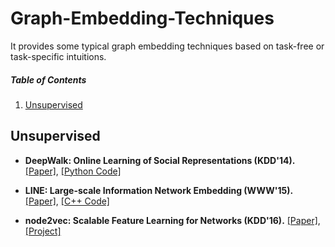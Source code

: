 # Graph-Embedding-Techniques
It provides some typical graph embedding techniques based on task-free or task-specific intuitions.

##### Table of Contents  

1. [Unsupervised](#unsupervised)  


## Unsupervised

- **DeepWalk: Online Learning of Social Representations (KDD'14).** [[Paper]](http://www.perozzi.net/publications/14_kdd_deepwalk.pdf), [[Python Code]](https://github.com/phanein/deepwalk)

- **LINE: Large-scale Information Network Embedding (WWW'15).** [[Paper]](http://www.www2015.it/documents/proceedings/proceedings/p1067.pdf), [[C++ Code]](https://github.com/tangjianpku/LINE)

- **node2vec: Scalable Feature Learning for Networks (KDD'16).** [[Paper]](https://cs.stanford.edu/people/jure/pubs/node2vec-kdd16.pdf), [[Project]](https://snap.stanford.edu/node2vec/#code)
